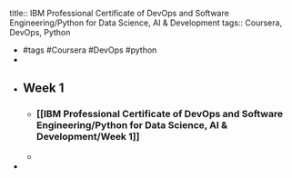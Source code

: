title:: IBM Professional Certificate of DevOps and Software Engineering/Python for Data Science, AI & Development
tags:: Coursera, DevOps, Python

- #tags #Coursera #DevOps #python
-
- ## Week 1
	- ### [[IBM Professional Certificate of DevOps and Software Engineering/Python for Data Science, AI & Development/Week 1]]
	-
-